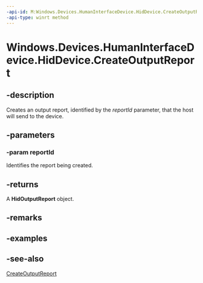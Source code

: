 ----api-id: M:Windows.Devices.HumanInterfaceDevice.HidDevice.CreateOutputReport(System.UInt16)
-api-type: winrt method
---<!-- Method syntaxpublic Windows.Devices.HumanInterfaceDevice.HidOutputReport CreateOutputReport(System.UInt16 reportId)--># Windows.Devices.HumanInterfaceDevice.HidDevice.CreateOutputReport## -descriptionCreates an output report, identified by the *reportId* parameter, that the host will send to the device.## -parameters### -param reportIdIdentifies the report being created.## -returnsA **HidOutputReport** object.## -remarks## -examples## -see-also[CreateOutputReport](hiddevice_createoutputreport_1734227882.md)